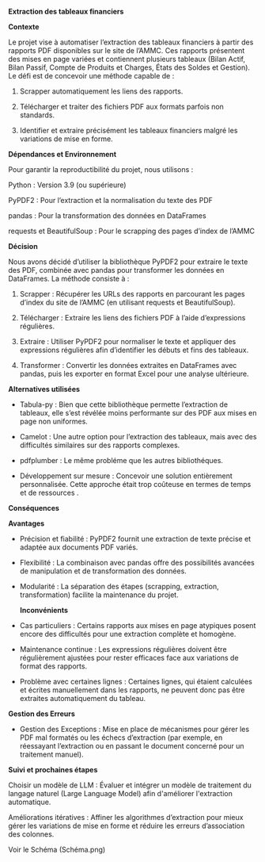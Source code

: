 **Extraction des tableaux financiers**

 **Contexte**

Le projet vise à automatiser l’extraction des tableaux financiers à partir des rapports PDF disponibles sur le site de l’AMMC. Ces rapports présentent des mises en page variées et contiennent plusieurs tableaux (Bilan Actif, Bilan Passif, Compte de Produits et Charges, États des Soldes et Gestion). Le défi est de concevoir une méthode capable de :

1. Scrapper automatiquement les liens des rapports.

2. Télécharger et traiter des fichiers PDF aux formats parfois non standards.

3. Identifier et extraire précisément les tableaux financiers malgré les variations de mise en forme.

**Dépendances et Environnement**

Pour garantir la reproductibilité du projet, nous utilisons :

Python : Version 3.9 (ou supérieure)

PyPDF2 : Pour l’extraction et la normalisation du texte des PDF

pandas : Pour la transformation des données en DataFrames

requests et BeautifulSoup : Pour le scrapping des pages d’index de l’AMMC

 **Décision**

Nous avons décidé d’utiliser la bibliothèque PyPDF2 pour extraire le texte des PDF, combinée avec pandas pour transformer les données en DataFrames. La méthode consiste à :

1) Scrapper : Récupérer les URLs des rapports en parcourant les pages d’index du site de l’AMMC (en utilisant requests et BeautifulSoup).
   
2) Télécharger : Extraire les liens des fichiers PDF à l’aide d’expressions régulières.
   
3) Extraire : Utiliser PyPDF2 pour normaliser le texte et appliquer des expressions régulières afin d’identifier les débuts et fins des tableaux.
   
4) Transformer : Convertir les données extraites en DataFrames avec pandas, puis les exporter en format Excel pour une analyse ultérieure.
   
 **Alternatives utilisées**

+ Tabula-py : Bien que cette bibliothèque permette l’extraction de tableaux, elle s’est révélée moins performante sur des PDF aux mises en page non uniformes.

+ Camelot : Une autre option pour l’extraction des tableaux, mais avec des difficultés similaires sur des rapports complexes.

+ pdfplumber : Le même probléme que les autres bibliothéques.

+ Développement sur mesure : Concevoir une solution entièrement personnalisée. Cette approche était trop coûteuse en termes de temps et de ressources .

 **Conséquences**

   **Avantages**
 
+ Précision et fiabilité : PyPDF2 fournit une extraction de texte précise et adaptée aux documents PDF variés.
  
+ Flexibilité : La combinaison avec pandas offre des possibilités avancées de manipulation et de transformation des données.
  
+ Modularité : La séparation des étapes (scrapping, extraction, transformation) facilite la maintenance du projet.

  **Inconvénients**

- Cas particuliers : Certains rapports aux mises en page atypiques posent encore des difficultés pour une extraction complète et homogène.
  
- Maintenance continue : Les expressions régulières doivent être régulièrement ajustées pour rester efficaces face aux variations de format des rapports.
  
- Problème avec certaines lignes : Certaines lignes, qui étaient calculées et écrites manuellement dans les rapports, ne peuvent donc pas être extraites automatiquement du tableau.

 **Gestion des Erreurs**

+ Gestion des Exceptions : Mise en place de mécanismes pour gérer les PDF mal formatés ou les échecs d’extraction (par exemple, en réessayant l’extraction ou en passant le document concerné pour un traitement manuel).

**Suivi et prochaines étapes**
  
Choisir un modèle de LLM : Évaluer et intégrer un modèle de traitement du langage naturel (Large Language Model) afin d'améliorer l'extraction automatique.

Améliorations itératives : Affiner les algorithmes d’extraction pour mieux gérer les variations de mise en forme et réduire les erreurs d’association des colonnes.

Voir le Schéma (Schéma.png) 



